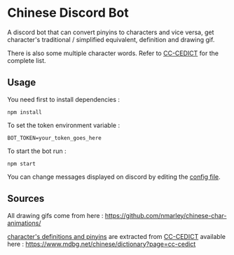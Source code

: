 # Chinese Discord Bot

A discord bot that can convert pinyins to characters and vice versa, get character's traditional / simplified equivalent, definition and drawing gif.

There is also some multiple character words. Refer to [CC-CEDICT](dictionary/cedict_ts.u8) for the complete list.

## Usage
You need first to install dependencies :
```
npm install
```
To set the token environment variable :
```
BOT_TOKEN=your_token_goes_here
```
To start the bot run :
```
npm start
```
You can change messages displayed on discord by editing the [config file](config.json).

## Sources

All drawing gifs come from here :
https://github.com/nmarley/chinese-char-animations/

[character's definitions and pinyins](dictionnary/cedict_ts.db) are extracted from [CC-CEDICT](dictionnary/cedict_ts.u8) available here : https://www.mdbg.net/chinese/dictionary?page=cc-cedict
